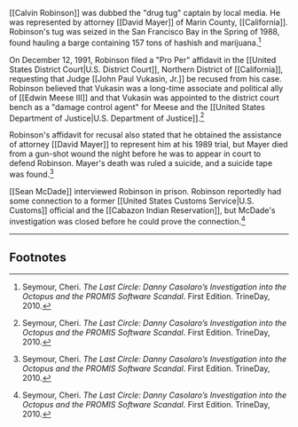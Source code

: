 [[Calvin Robinson]] was dubbed the "drug tug" captain by local media. He was represented by attorney [[David Mayer]] of Marin County, [[California]]. Robinson's tug was seized in the San Francisco Bay in the Spring of 1988, found hauling a barge containing 157 tons of hashish and marijuana.[^1]

On December 12, 1991, Robinson filed a "Pro Per" affidavit in the [[United States District Court|U.S. District Court]], Northern District of [[California]], requesting that Judge [[John Paul Vukasin, Jr.]] be recused from his case. Robinson believed that Vukasin was a long-time associate and political ally of [[Edwin Meese III]] and that Vukasin was appointed to the district court bench as a "damage control agent" for Meese and the [[United States Department of Justice|U.S. Department of Justice]].[^1]

Robinson's affidavit for recusal also stated that he obtained the assistance of attorney [[David Mayer]] to represent him at his 1989 trial, but Mayer died from a gun-shot wound the night before he was to appear in court to defend Robinson. Mayer's death was ruled a suicide, and a suicide tape was found.[^1]

[[Sean McDade]] interviewed Robinson in prison. Robinson reportedly had some connection to a former [[United States Customs Service|U.S. Customs]] official and the [[Cabazon Indian Reservation]], but McDade's investigation was closed before he could prove the connection.[^1]

---
## Footnotes

[^1]: Seymour, Cheri. *The Last Circle: Danny Casolaro’s Investigation into the Octopus and the PROMIS Software Scandal*. First Edition. TrineDay, 2010.